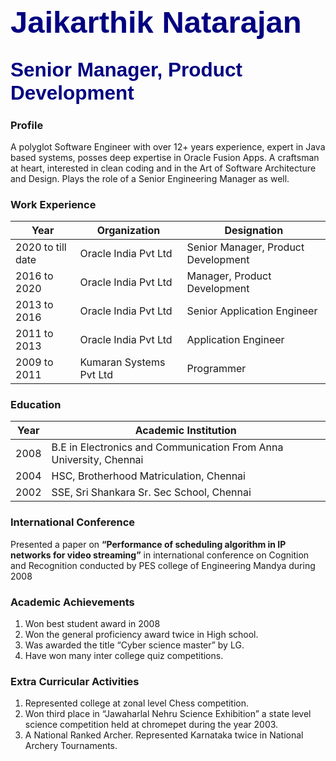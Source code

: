 # <span style="color:navy; font-family:Arial; font-size:1.75em;">Jaikarthik Natarajan</span>
## <span style="color:navy; font-family:Arial; font-size:1.5em;">Senior Manager, Product Development</span>

### Profile


 A polyglot Software Engineer with over 12+ years experience, expert in Java based systems, posses deep expertise in Oracle Fusion Apps. A craftsman at heart, interested in clean coding and in the Art of Software Architecture and Design. Plays the role of a Senior Engineering Manager as well.


### Work Experience

| Year | Organization | Designation |
| ---- |--------------|-------------|
| 2020 to till date | Oracle India Pvt Ltd | Senior Manager, Product Development|
| 2016 to 2020 | Oracle India Pvt Ltd | Manager, Product Development|
| 2013 to 2016 | Oracle India Pvt Ltd | Senior Application Engineer|
| 2011 to 2013 | Oracle India Pvt Ltd | Application Engineer|
| 2009 to 2011 | Kumaran Systems Pvt Ltd| Programmer|

### Education
| Year | Academic Institution |
| ---- | --------------|
| 2008 | B.E in Electronics and Communication From Anna University, Chennai|
| 2004 | HSC, Brotherhood Matriculation, Chennai|
| 2002 | SSE, Sri Shankara Sr. Sec School, Chennai|

### International Conference

Presented a paper on **“Performance of scheduling algorithm in IP networks
for video streaming”** in international conference on Cognition and Recognition
conducted by PES college of Engineering Mandya during 2008

### Academic Achievements

1. Won best student award in 2008
2. Won the general proficiency award twice in High school.
3. Was awarded the title “Cyber science master” by LG.
4. Have won many inter college quiz competitions.

### Extra Curricular Activities

1. Represented college at zonal level Chess competition.
2. Won third place in “Jawaharlal Nehru Science Exhibition” a state level science
competition held at chromepet during the year 2003.
3. A National Ranked Archer. Represented Karnataka twice in National Archery Tournaments.
